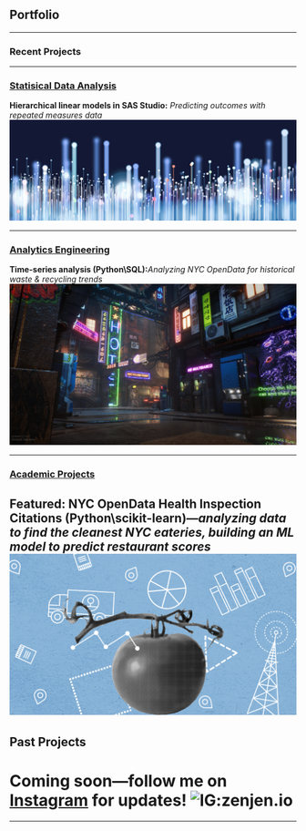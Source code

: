 ## Portfolio

---
### Recent Projects



---

### [Statisical Data Analysis](/pdf/sample_presentation.pdf)
<b>Hierarchical linear models in SAS Studio:</b> <i>Predicting outcomes with repeated measures data</i>
<br>
<a href="statisticaldataanalysis.md"><img src="images/dataprofessionals.JPG?raw=true"/></a>

---
### [Analytics Engineering](http://example.com/)
<b>Time-series analysis (Python\SQL):</b><i>Analyzing NYC OpenData for historical waste & recycling trends</i>
<br>
<img src="images/civilizationfiction.jpg?raw=true"/>

---

### [Academic Projects](/nyc-health-inspections-predictingscores)
  <b>Featured: NYC OpenData Health Inspection Citations (Python\scikit-learn)</b>—<i>analyzing data to find the cleanest NYC eateries, building an ML model to predict restaurant scores</i>
<a href="nyc-health-inspections-predictingscores.md"><img src="images/healthinspectiondatabanner.png?raw=true"/></a>
---

## Past Projects

# Coming soon—follow me on [Instagram](http://instagram.com/zenjen.io) for updates! <img src="https://image.flaticon.com/icons/png/128/174/174855.png" alt="IG:zenjen.io" height="15" width="15" />

---



<!-- Remove above link if you don't want to attibute -->
